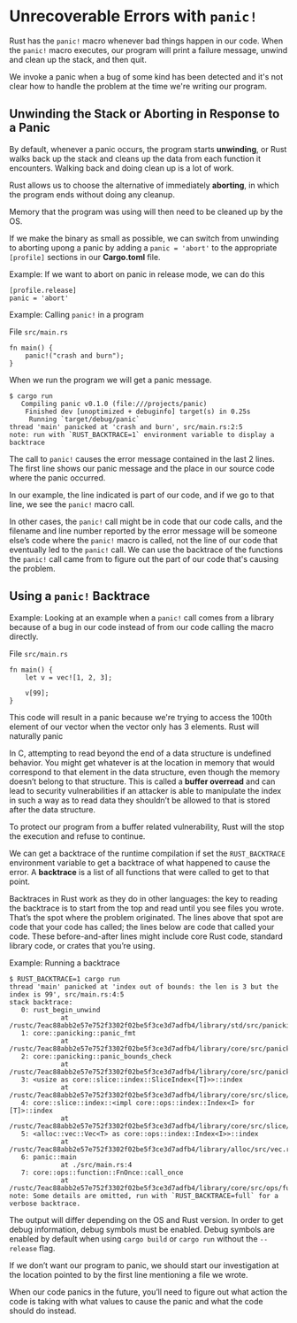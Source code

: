 # Unrecoverable Errors with `panic!`

Rust has the `panic!` macro whenever bad things happen in our code. 
When the `panic!` macro executes, our program will print a failure message, unwind and clean up the stack, and then quit. 

We invoke a panic when a bug of some kind has been detected and it's not clear how to handle the problem at the time we're writing our program. 

## Unwinding the Stack or Aborting in Response to a Panic

By default, whenever a panic occurs, the program starts **unwinding**, or Rust walks back up the stack and cleans up the data from each function it encounters. 
Walking back and doing clean up is a lot of work. 

Rust allows us to choose the alternative of immediately **aborting**, in which the program ends without doing any cleanup. 

Memory that the program was using will then need to be cleaned up by the OS. 

If we make the binary as small as possible, we can switch from unwinding to aborting upong a panic by adding a `panic = 'abort'` to the appropriate `[profile]` sections in our **Cargo.toml** file. 

Example: If we want to abort on panic in release mode, we can do this

```
[profile.release]
panic = 'abort'
```

Example: Calling `panic!` in a program 

File `src/main.rs` 

```
fn main() {
    panic!("crash and burn");
}
```

When we run the program we will get a panic message. 

```
$ cargo run
   Compiling panic v0.1.0 (file:///projects/panic)
    Finished dev [unoptimized + debuginfo] target(s) in 0.25s
     Running `target/debug/panic`
thread 'main' panicked at 'crash and burn', src/main.rs:2:5
note: run with `RUST_BACKTRACE=1` environment variable to display a backtrace

```

The call to `panic!` causes the error message contained in the last 2 lines. 
The first line shows our panic message and the place in our source code where the panic occurred. 

In our example, the line indicated is part of our code, and if we go to that line, we see the `panic!` macro call. 

In other cases, the `panic!` call might be in code that our code calls, and the filename and line number reported by the error message will be someone else’s code where the `panic!` macro is called, not the line of our code that eventually led to the `panic!` call.
We can use the backtrace of the functions the `panic!` call came from to figure out the part of our code that's causing the problem. 

## Using a `panic!` Backtrace

Example: Looking at an example when a `panic!` call comes from a library because of a bug in our code instead of from our code calling the macro directly. 

File `src/main.rs`

```
fn main() {
    let v = vec![1, 2, 3];

    v[99];
}
```

This code will result in a panic because we're trying to access the 100th element of our vector when the vector only has 3 elements. 
Rust will naturally panic 

In C, attempting to read beyond the end of a data structure is undefined behavior. You might get whatever is at the location in memory that would correspond to that element in the data structure, even though the memory doesn’t belong to that structure. This is called a **buffer overread** and can lead to security vulnerabilities if an attacker is able to manipulate the index in such a way as to read data they shouldn’t be allowed to that is stored after the data structure.

To protect our program from a buffer related vulnerability, Rust will the stop the execution and refuse to continue. 

We can get a backtrace of the runtime compilation if set the `RUST_BACKTRACE` environment variable to get a backtrace of what happened to cause the error. 
A **backtrace** is a list of all functions that were called to get to that point. 

Backtraces in Rust work as they do in other languages: the key to reading the backtrace is to start from the top and read until you see files you wrote. 
That’s the spot where the problem originated. The lines above that spot are code that your code has called; the lines below are code that called your code. 
These before-and-after lines might include core Rust code, standard library code, or crates that you’re using. 

Example: Running a backtrace 

```
$ RUST_BACKTRACE=1 cargo run
thread 'main' panicked at 'index out of bounds: the len is 3 but the index is 99', src/main.rs:4:5
stack backtrace:
   0: rust_begin_unwind
             at /rustc/7eac88abb2e57e752f3302f02be5f3ce3d7adfb4/library/std/src/panicking.rs:483
   1: core::panicking::panic_fmt
             at /rustc/7eac88abb2e57e752f3302f02be5f3ce3d7adfb4/library/core/src/panicking.rs:85
   2: core::panicking::panic_bounds_check
             at /rustc/7eac88abb2e57e752f3302f02be5f3ce3d7adfb4/library/core/src/panicking.rs:62
   3: <usize as core::slice::index::SliceIndex<[T]>>::index
             at /rustc/7eac88abb2e57e752f3302f02be5f3ce3d7adfb4/library/core/src/slice/index.rs:255
   4: core::slice::index::<impl core::ops::index::Index<I> for [T]>::index
             at /rustc/7eac88abb2e57e752f3302f02be5f3ce3d7adfb4/library/core/src/slice/index.rs:15
   5: <alloc::vec::Vec<T> as core::ops::index::Index<I>>::index
             at /rustc/7eac88abb2e57e752f3302f02be5f3ce3d7adfb4/library/alloc/src/vec.rs:1982
   6: panic::main
             at ./src/main.rs:4
   7: core::ops::function::FnOnce::call_once
             at /rustc/7eac88abb2e57e752f3302f02be5f3ce3d7adfb4/library/core/src/ops/function.rs:227
note: Some details are omitted, run with `RUST_BACKTRACE=full` for a verbose backtrace.
```

The output will differ depending on the OS and Rust version. In order to get debug information, debug symbols must be enabled. 
Debug symbols are enabled by default when using `cargo build` or `cargo run` without the `--release` flag. 

If we don’t want our program to panic, we should start our investigation at the location pointed to by the first line mentioning a file we wrote.

When our code panics in the future, you’ll need to figure out what action the code is taking with what values to cause the panic and what the code should do instead.